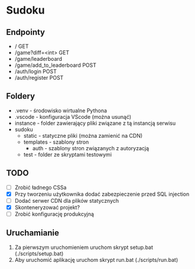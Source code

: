 # Sudoku

## Endpointy

- / GET
- /game?diff=\<int\> GET
- /game/leaderboard
- /game/add_to_leaderboard POST
- /auth/login POST
- /auth/register POST

## Foldery

- .venv - środowisko wirtualne Pythona
- .vscode - konfiguracja VScode (można usunąć)
- instance - folder zawierający pliki związane z tą instancją serwisu
- sudoku
  - static - statyczne pliki (można zamienić na CDN)
  - templates - szablony stron
    - auth - szablony stron związanych z autoryzacją
  - test - folder ze skryptami testowymi

## TODO

- [ ] Zrobić ładnego CSSa
- [x] Przy tworzeniu użytkownika dodać zabezpieczenie przed SQL injection
- [ ] Dodać serwer CDN dla plików statycznych
- [x] Skonteneryzować projekt?
- [ ] Zrobić konfigurację produkcyjną

## Uruchamianie

1. Za pierwszym uruchomieniem uruchom skrypt setup.bat (./scripts/setup.bat)
2. Aby uruchomić aplikację uruchom skrypt run.bat (./scripts/run.bat)
